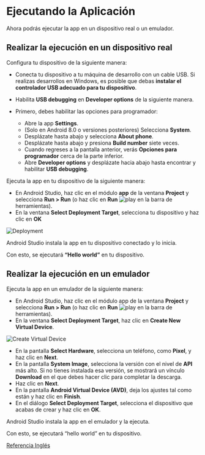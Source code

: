 # Ejecutando la Aplicación
Ahora podrás ejecutar la app en un dispositivo real o un emulador.

## Realizar la ejecución en un dispositivo real

Configura tu dispositivo de la siguiente manera:

* Conecta tu dispositivo a tu máquina de desarrollo con un cable USB. Si realizas desarrollos en Windows, es posible que debas **instalar el controlador USB adecuado para tu dispositivo**.
* Habilita **USB debugging** en **Developer options** de la siguiente manera.
* Primero, debes habilitar las opciones para programador:

    * Abre la app **Settings**.
    * (Solo en Android 8.0 o versiones posteriores) Selecciona **System**.
    * Desplázate hasta abajo y selecciona **About phone**.
    * Desplázate hasta abajo y presiona **Build number** siete veces.
    * Cuando regreses a la pantalla anterior, verás **Opciones para programador** cerca de la parte inferior.
    * Abre **Developer options** y desplázate hacia abajo hasta encontrar y habilitar **USB debugging**.
    
Ejecuta la app en tu dispositivo de la siguiente manera:
* En Android Studio, haz clic en el módulo **app** de la ventana **Project** y selecciona **Run > Run** (o haz clic en **Run** ![play](https://developer.android.com/studio/images/buttons/toolbar-run.png) en la barra de herramientas).
* En la ventana **Select Deployment Target**, selecciona tu dispositivo y haz clic en **OK**

![Deployment](https://developer.android.com/training/basics/firstapp/images/run-device_2x.png)

Android Studio instala la app en tu dispositivo conectado y lo inicia.

Con esto, se ejecutará **“Hello world”** en tu dispositivo.

## Realizar la ejecución en un emulador

Ejecuta la app en un emulador de la siguiente manera:

* En Android Studio, haz clic en el módulo app de la ventana **Project** y selecciona **Run > Run** (o haz clic en **Run** ![play](https://developer.android.com/studio/images/buttons/toolbar-run.png) en la barra de herramientas).
* En la ventana **Select Deployment Target**, haz clic en **Create New Virtual Device**.

![Create Virtual Device](https://developer.android.com/training/basics/firstapp/images/run-avd_2x.png)

* En la pantalla **Select Hardware**, selecciona un teléfono, como **Pixel**, y haz clic en **Next**.
* En la pantalla **System Image**, selecciona la versión con el nivel de **API** más alto. Si no tienes instalada esa versión, se mostrará un vínculo **Download** en el que debes hacer clic para completar la descarga.
* Haz clic en **Next**.
* En la pantalla **Android Virtual Device (AVD)**, deja los ajustes tal como están y haz clic en **Finish**.
* En el diálogo **Select Deployment Target**, selecciona el dispositivo que acabas de crear y haz clic en **OK**. 

Android Studio instala la app en el emulador y la ejecuta. 

Con esto, se ejecutará “hello world” en tu dispositivo.

[Referencia Inglés](https://developer.android.com/training/basics/firstapp/running-app)